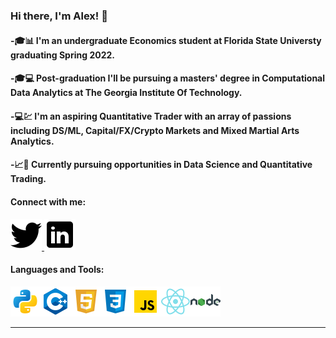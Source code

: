 ### Hi there, I'm Alex! 👋

#### -🎓📊 I'm an undergraduate Economics student at Florida State Universty graduating Spring 2022.

#### -🎓💻 Post-graduation I'll be pursuing a masters' degree in Computational Data Analytics at The Georgia Institute Of Technology.

#### -💻💹 I'm an aspiring Quantitative Trader with an array of passions including DS/ML, Capital/FX/Crypto Markets and Mixed Martial Arts Analytics.

#### -📈🧮 Currently pursuing opportunities in Data Science and Quantitative Trading.

#### Connect with me:
<a href="https://twitter.com/A_Fernandez11">
         <img src="twitter.png">
      </a>
<a href="https://www.linkedin.com/in/alexander-fernandez-3077ab18b/">
         <img src="linkedin.png">
      </a>

#### Languages and Tools:
<img src='python.png'><img src='c++.png'><img src='html.png'><img src='css.png'><img src='js.png'><img src='react.png'><img src='node.png'>

---





